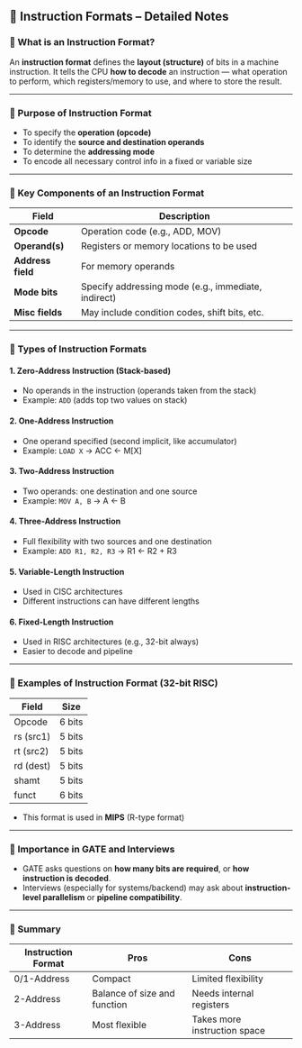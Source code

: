 

## 📘 **Instruction Formats – Detailed Notes**

### 🔹 What is an Instruction Format?

An **instruction format** defines the **layout (structure)** of bits in a machine instruction. It tells the CPU **how to decode** an instruction — what operation to perform, which registers/memory to use, and where to store the result.

---

### 🔹 Purpose of Instruction Format

- To specify the **operation (opcode)**
- To identify the **source and destination operands**
- To determine the **addressing mode**
- To encode all necessary control info in a fixed or variable size

---

### 🔹 Key Components of an Instruction Format

| Field             | Description |
|------------------|-------------|
| **Opcode**        | Operation code (e.g., ADD, MOV) |
| **Operand(s)**    | Registers or memory locations to be used |
| **Address field** | For memory operands |
| **Mode bits**     | Specify addressing mode (e.g., immediate, indirect) |
| **Misc fields**   | May include condition codes, shift bits, etc. |

---

### 🔹 Types of Instruction Formats

#### 1. **Zero-Address Instruction (Stack-based)**
- No operands in the instruction (operands taken from the stack)
- Example: `ADD` (adds top two values on stack)

#### 2. **One-Address Instruction**
- One operand specified (second implicit, like accumulator)
- Example: `LOAD X` → ACC ← M[X]

#### 3. **Two-Address Instruction**
- Two operands: one destination and one source
- Example: `MOV A, B` → A ← B

#### 4. **Three-Address Instruction**
- Full flexibility with two sources and one destination
- Example: `ADD R1, R2, R3` → R1 ← R2 + R3

#### 5. **Variable-Length Instruction**
- Used in CISC architectures
- Different instructions can have different lengths

#### 6. **Fixed-Length Instruction**
- Used in RISC architectures (e.g., 32-bit always)
- Easier to decode and pipeline

---

### 🔹 Examples of Instruction Format (32-bit RISC)

| Field     | Size     |
|-----------|----------|
| Opcode    | 6 bits   |
| rs (src1) | 5 bits   |
| rt (src2) | 5 bits   |
| rd (dest) | 5 bits   |
| shamt     | 5 bits   |
| funct     | 6 bits   |

- This format is used in **MIPS** (R-type format)

---

### 🔹 Importance in GATE and Interviews

- GATE asks questions on **how many bits are required**, or **how instruction is decoded**.
- Interviews (especially for systems/backend) may ask about **instruction-level parallelism** or **pipeline compatibility**.

---

### 🔹 Summary

| Instruction Format | Pros | Cons |
|--------------------|------|------|
| 0/1-Address        | Compact | Limited flexibility |
| 2-Address          | Balance of size and function | Needs internal registers |
| 3-Address          | Most flexible | Takes more instruction space |

